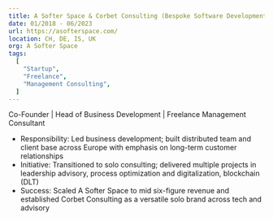 ```yaml
---
title: A Softer Space & Corbet Consulting (Bespoke Software Development Startup | Freelance Management Consulting)
date: 01/2018 - 06/2023
url: https://asofterspace.com/
location: CH, DE, IS, UK
org: A Softer Space
tags:
  [
    "Startup",
    "Freelance",
	"Management Consulting",
  ]
---
```

Co-Founder | Head of Business Development | Freelance Management Consultant 
- Responsibility: Led business development; built distributed team and client base across Europe with emphasis on long-term customer relationships
- Initiative: Transitioned to solo consulting; delivered multiple projects in leadership advisory, process optimization and digitalization, blockchain (DLT)
- Success: Scaled A Softer Space to mid six-figure revenue and established Corbet Consulting as a versatile solo brand across tech and advisory